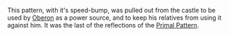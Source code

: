 This pattern, with it's speed-bump, was pulled out from the castle to be used by [Oberon](OberonOfDworkin) as a power source, and to keep his relatives from using it against him.  It was the last of the reflections of the [Primal Pattern](PrimalPattern).
